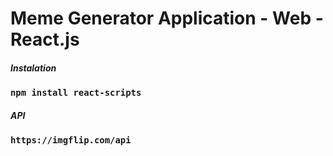 # Meme Generator Application - Web - React.js

##### Instalation
### `npm install react-scripts `

##### API
### `https://imgflip.com/api`
